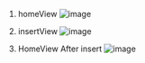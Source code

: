 1. homeView
![image](https://github.com/user-attachments/assets/edcd4842-e5a4-4d7d-bec7-e0bfef882227)

2. insertView
![image](https://github.com/user-attachments/assets/d79748c6-5177-464e-8aac-00d88ff542b7)

3. HomeView After insert
![image](https://github.com/user-attachments/assets/0bbda904-0b3d-4d6f-8a7a-d9d6c7dd2dff)
